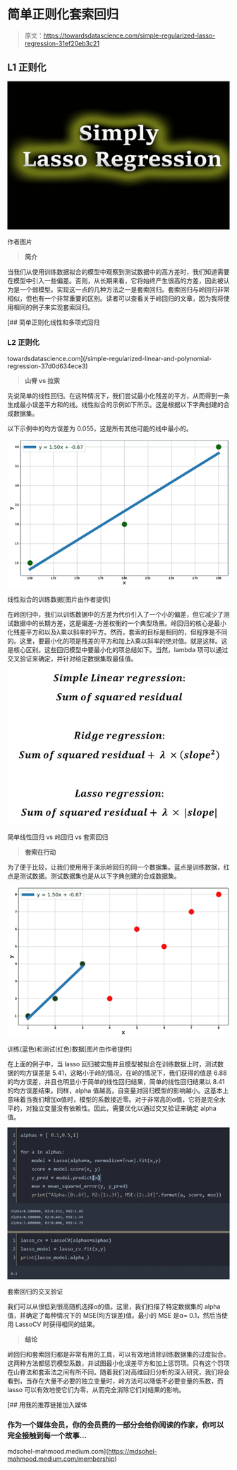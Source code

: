 # 简单正则化套索回归

> 原文：<https://towardsdatascience.com/simple-regularized-lasso-regression-31ef20eb3c21>

## L1 正则化

![](img/77226ad9209fadb633aefd32dbae07bc.png)

作者图片

> **简介**

当我们从使用训练数据拟合的模型中观察到测试数据中的高方差时，我们知道需要在模型中引入一些偏差。否则，从长期来看，它将始终产生很高的方差，因此被认为是一个弱模型。实现这一点的几种方法之一是套索回归。套索回归与岭回归非常相似，但也有一个非常重要的区别。读者可以查看关于岭回归的文章，因为我将使用相同的例子来实现套索回归。

[](/simple-regularized-linear-and-polynomial-regression-37d0d634ece3) [## 简单正则化线性和多项式回归

### L2 正则化

towardsdatascience.com](/simple-regularized-linear-and-polynomial-regression-37d0d634ece3) 

> **山脊 vs 拉索**

先说简单的线性回归。在这种情况下，我们尝试最小化残差的平方，从而得到一条生成最小误差平方和的线。线性拟合的示例如下所示。这是根据以下字典创建的合成数据集。

以下示例中的均方误差为 0.055，这是所有其他可能的线中最小的。

![](img/68aa315486fa2fc2881fa3b0278eb7a7.png)

线性拟合的训练数据[图片由作者提供]

在岭回归中，我们以训练数据中的方差为代价引入了一个小的偏差，但它减少了测试数据中的长期方差，这是偏差-方差权衡的一个典型场景。岭回归的核心是最小化残差平方和以及λ乘以斜率的平方。然而，套索的目标是相同的，但程序是不同的。这里，要最小化的项是残差的平方和加上λ乘以斜率的绝对值。就是这样。这是核心区别。这些回归模型中要最小化的项总结如下。当然，lambda 项可以通过交叉验证来确定，并针对给定数据集取最佳值。

![](img/02465457892d367b69890af937446565.png)

简单线性回归 vs 岭回归 vs 套索回归

> **套索在行动**

为了便于比较，让我们使用用于演示岭回归的同一个数据集。蓝点是训练数据，红点是测试数据。测试数据集也是从以下字典创建的合成数据集。

![](img/1484154672571ccf2c3f7aa97884ae64.png)

训练(蓝色)和测试(红色)数据[图片由作者提供]

在上面的例子中，当 lasso 回归被实施并且模型被拟合在训练数据上时，测试数据的均方误差是 5.41，这略小于岭的情况，在岭的情况下，我们获得的值是 6.88 的均方误差，并且也明显小于简单的线性回归结果，简单的线性回归结果以 8.41 的均方误差结束。同样，alpha 值越高，自变量对回归模型的影响越小。这基本上意味着当我们增加α值时，模型的系数接近零。对于非常高的α值，它将是完全水平的，对独立变量没有依赖性。因此，需要优化以通过交叉验证来确定 alpha 值。

![](img/15e4c364cbec134f4a2b0bd9f2ddb1ab.png)

套索回归的交叉验证

我们可以从很低到很高随机选择α的值。这里，我们扫描了特定数据集的 alpha 值，并确定了每种情况下的 MSE(均方误差)值。最小的 MSE 是α= 0.1，然后当使用 LassoCV 时获得相同的结果。

> **结论**

岭回归和套索回归都是非常有用的工具，可以有效地消除训练数据集的过度拟合。这两种方法都惩罚模型系数，并试图最小化误差平方和加上惩罚项。只有这个罚项在山脊法和套索法之间有所不同。随着我们对高维回归分析的深入研究，我们将会看到，当存在大量不必要的独立变量时，岭方法可以降低不必要变量的系数，而 lasso 可以有效地使它们为零，从而完全消除它们对结果的影响。

[](https://mdsohel-mahmood.medium.com/membership) [## 用我的推荐链接加入媒体

### 作为一个媒体会员，你的会员费的一部分会给你阅读的作家，你可以完全接触到每一个故事…

mdsohel-mahmood.medium.com](https://mdsohel-mahmood.medium.com/membership)